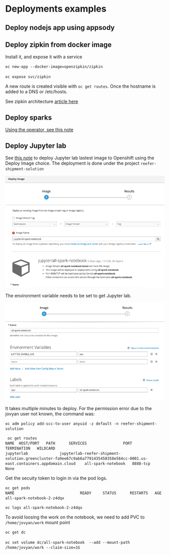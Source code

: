 # Deployments examples

## Deploy nodejs app using appsody

## Deploy zipkin from docker image

Install it, and expose it with a service

```
oc new-app --docker-image=openzipkin/zipkin

oc expose svc/zipkin
```
A new route is created visible with `oc get routes`. Once the hostname is added to a DNS or /etc/hosts. 

See zipkin architecture [article here](https://zipkin.io/pages/architecture.html)

## Deploy sparks

[Using the operator, see this note](spark-on-os.md)

## Deploy Jupyter lab

See [this note](https://blog.openshift.com/jupyter-openshift-part-2-using-jupyter-project-images/) to deploy Jupyter lab lastest image to Openshift using the Deploy Image choice. The deployment is done under the project `reefer-shipment-solution`

![](images/jupyterlab-1.png)


The environment variable needs to be set to get Jupyter lab. 

![](images/jupyterlab-2.png)

It takes multiple minutes to deploy. For the permission error due to the jovyan user not known, the command was:

```
oc adm policy add-scc-to-user anyuid -z default -n reefer-shipment-solution
```

```
 oc get routes
NAME  HOST/PORT   PATH      SERVICES                PORT       TERMINATION   WILDCARD
jupyterlab              jupyterlab-reefer-shipment-solution.greencluster-fa9ee67c9ab6a7791435450358e564cc-0001.us-east.containers.appdomain.cloud    all-spark-notebook   8888-tcp      None
```

Get the secuity token to login in via the pod logs.

```
oc get pods 
NAME                             READY     STATUS      RESTARTS   AGE
all-spark-notebook-2-z4dqx  
```

```
oc logs all-spark-notebook-2-z4dqx 
```

To avoid loosing the work on the notebook, we need to add PVC to `/home/jovyan/work` mount point

```
oc get dc

oc set volume dc/all-spark-notebook  --add --mount-path /home/jovyan/work --claim-size=1G
```
